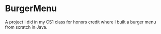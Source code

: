 # BurgerMenu
A project I did in my CS1 class for honors credit where I built a burger menu from scratch in Java.
